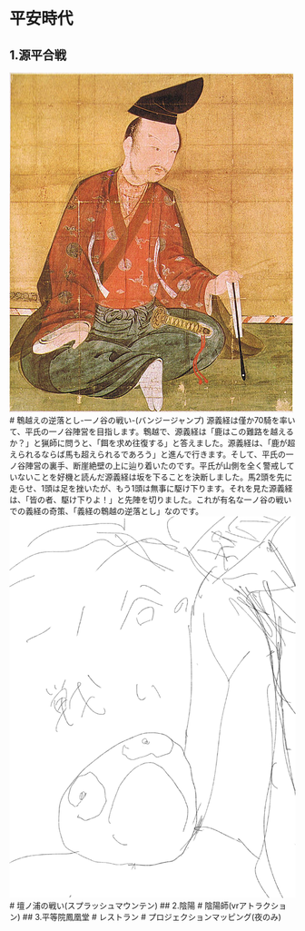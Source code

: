 # 平安時代
## 1.源平合戦
<img src = "image.png">
# 鵯越えの逆落とし-一ノ谷の戦い-(バンジージャンプ)
源義経は僅か70騎を率いて、平氏の一ノ谷陣営を目指します。鵯越で、源義経は「鹿はこの難路を越えるか？」と猟師に問うと、「餌を求め往復する」と答えました。源義経は、「鹿が超えられるならば馬も超えられるであろう」と進んで行きます。そして、平氏の一ノ谷陣営の裏手、断崖絶壁の上に辿り着いたのです。平氏が山側を全く警戒していないことを好機と読んだ源義経は坂を下ることを決断しました。馬2頭を先に走らせ、1頭は足を挫いたが、もう1頭は無事に駆け下ります。それを見た源義経は、「皆の者、駆け下りよ！」と先陣を切りました。これが有名な一ノ谷の戦いでの義経の奇策、「義経の鵯越の逆落とし」なのです。<br>
<img src = "sazae.jpg">
<br>
# 壇ノ浦の戦い(スプラッシュマウンテン)
## 2.陰陽
# 陰陽師(vrアトラクション)
## 3.平等院鳳凰堂
# レストラン
# プロジェクションマッピング(夜のみ)

